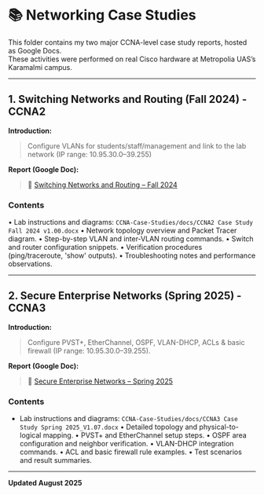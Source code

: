 # 📚 Networking Case Studies

This folder contains my two major CCNA-level case study reports, hosted as Google Docs. <br>
These activities were performed on real Cisco hardware at Metropolia UAS’s Karamalmi campus.

----------------------------------------------------------------

## 1. Switching Networks and Routing (Fall 2024) - CCNA2

 **Introduction:**  
> Configure VLANs for students/staff/management and link to the lab network (IP range: 10.95.30.0–39.255)

**Report (Google Doc):**  
> 🔗 [Switching Networks and Routing – Fall 2024](https://docs.google.com/document/d/1bHZXYhCisgR_582hpoognGVv8KwOTn-hE3WiPBjPeVA/edit?usp=sharing)  

### Contents
• Lab instructions and diagrams: `CCNA-Case-Studies/docs/CCNA2 Case Study Fall 2024 v1.00.docx`
• Network topology overview and Packet Tracer diagram.
• Step-by-step VLAN and inter-VLAN routing commands.
• Switch and router configuration snippets.
• Verification procedures (ping/traceroute, 'show' outputs).
• Troubleshooting notes and performance observations.

----------------------------------------------------------------

## 2. Secure Enterprise Networks (Spring 2025) - CCNA3

 **Introduction:**  
> Configure PVST+, EtherChannel, OSPF, VLAN-DHCP, ACLs & basic firewall (IP range: 10.95.30.0–39.255). 

**Report (Google Doc):**  
> 🔗 [Secure Enterprise Networks – Spring 2025](https://docs.google.com/document/d/1yhrQNWP6MfbL7RiWy8R7yGPnC1cIiIS76osT0OYY1qo/edit?usp=sharing)  

### Contents
- Lab instructions and diagrams: `CCNA-Case-Studies/docs/CCNA3 Case Study Spring 2025_V1.07.docx`
• Detailed topology and physical-to-logical mapping.
• PVST+ and EtherChannel setup steps.
• OSPF area configuration and neighbor verification.
• VLAN-DHCP integration commands.
• ACL and basic firewall rule examples.
• Test scenarios and result summaries.

----------------------------------------------------------------

**Updated August 2025**
